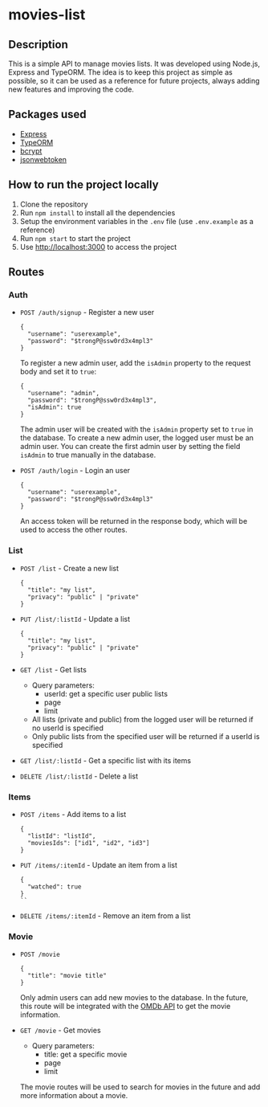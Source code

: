 # movies-list

## Description

This is a simple API to manage movies lists. It was developed using Node.js, Express and TypeORM.
The idea is to keep this project as simple as possible, so it can be used as a reference for future projects, always adding new features and improving the code.

## Packages used

- [Express](https://expressjs.com/)
- [TypeORM](https://typeorm.io/#/)
- [bcrypt](https://www.npmjs.com/package/bcrypt)
- [jsonwebtoken](https://www.npmjs.com/package/jsonwebtoken)


## How to run the project locally

1. Clone the repository
2. Run `npm install` to install all the dependencies
3. Setup the environment variables in the `.env` file (use `.env.example` as a reference)
3. Run `npm start` to start the project
4. Use [http://localhost:3000](http://localhost:3000) to access the project

## Routes

### Auth

- `POST /auth/signup` - Register a new user
  ```
  {
    "username": "userexample",
    "password": "$trongP@ssw0rd3x4mpl3"
  }
  ```
  To register a new admin user, add the `isAdmin` property to the request body and set it to `true`:
  ```
  {
    "username": "admin",
    "password": "$trongP@ssw0rd3x4mpl3",
    "isAdmin": true
  }
  ```
  The admin user will be created with the `isAdmin` property set to `true` in the database.
  To create a new admin user, the logged user must be an admin user.
  You can create the first admin user by setting the field `isAdmin` to true manually in the database.
  
- `POST /auth/login` - Login an user
  ```
  {
    "username": "userexample",
    "password": "$trongP@ssw0rd3x4mpl3"
  }
  ```
  An access token will be returned in the response body, which will be used to access the other routes.

### List

- `POST /list` - Create a new list
  ```
  {
    "title": "my list",
    "privacy": "public" | "private"
  }
  ```

- `PUT /list/:listId` - Update a list
  ```
  {
    "title": "my list",
    "privacy": "public" | "private"
  }
  ```

- `GET /list` - Get lists
    - Query parameters:
      - userId: get a specific user public lists
      - page
      - limit
    - All lists (private and public) from the logged user will be returned if no userId is specified
    - Only public lists from the specified user will be returned if a userId is specified

- `GET /list/:listId` - Get a specific list with its items

- `DELETE /list/:listId` - Delete a list


### Items

- `POST /items` - Add items to a list
   ```
   {
     "listId": "listId",
     "moviesIds": ["id1", "id2", "id3"]
   }
   ```

- `PUT /items/:itemId` - Update an item from a list
   ```
   {
     "watched": true
   }
   ``

- `DELETE /items/:itemId` - Remove an item from a list

### Movie

- `POST /movie`
  ```
  {
    "title": "movie title"
  }
  ```
  Only admin users can add new movies to the database.
  In the future, this route will be integrated with the [OMDb API](http://www.omdbapi.com/) to get the movie information.

- `GET /movie` - Get movies
    - Query parameters:
      - title: get a specific movie
      - page
      - limit
  
  The movie routes will be used to search for movies in the future and add more information about a movie.